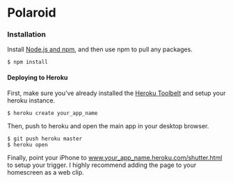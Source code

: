 # Polaroid

### Installation


Install [Node.js and npm](https://npmjs.org/), and then use npm to pull any packages.

```
$ npm install
```

#### Deploying to Heroku

First, make sure you've already installed the [Heroku Toolbelt](https://devcenter.heroku.com/articles/quickstart) and setup your heroku instance.
```
$ heroku create your_app_name
```

Then, push to heroku and open the main app in your desktop browser.
```
$ git push heroku master
$ heroku open
```

Finally, point your iPhone to www.your_app_name.heroku.com/shutter.html to setup your trigger. I highly recommend adding the page to your homescreen as a web clip.
